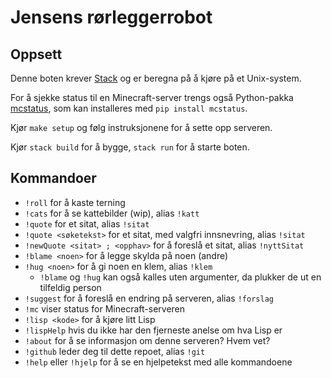 # Jensens rørleggerrobot

## Oppsett

Denne boten krever
[Stack](https://docs.haskellstack.org/en/stable/README/)
og er beregna på å kjøre på et Unix-system.

For å sjekke status til en Minecraft-server trengs også Python-pakka
[mcstatus](https://github.com/Dinnerbone/mcstatus),
som kan installeres med `pip install mcstatus`.

Kjør `make setup` og følg instruksjonene for å sette opp serveren.

Kjør `stack build` for å bygge, `stack run` for å starte boten.

## Kommandoer

+ `!roll` for å kaste terning
+ `!cats` for å se kattebilder (wip), alias `!katt`
+ `!quote` for et sitat, alias `!sitat`
+ `!quote <søketekst>` for et sitat, med valgfri innsnevring, alias `!sitat`
+ `!newQuote <sitat> ; <opphav>` for å foreslå et sitat, alias `!nyttSitat`
+ `!blame <noen>` for å legge skylda på noen (andre)
+ `!hug <noen>` for å gi noen en klem, alias `!klem`
  + `!blame` og `!hug` kan også kalles uten argumenter, da plukker de ut en tilfeldig person
+ `!suggest` for å foreslå en endring på serveren, alias `!forslag`
+ `!mc` viser status for Minecraft-serveren
+ `!lisp <kode>` for å kjøre litt Lisp
+ `!lispHelp` hvis du ikke har den fjerneste anelse om hva Lisp er
+ `!about` for å se informasjon om denne serveren? Hvem vet?
+ `!github` leder deg til dette repoet, alias `!git`
+ `!help` eller `!hjelp` for å se en hjelpetekst med alle kommandoene
